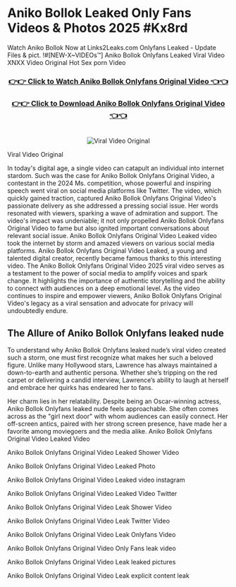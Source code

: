 # Aniko Bollok Leaked Only Fans Videos & Photos 2025 #Kx8rd

Watch Aniko Bollok Now at Links2Leaks.com Onlyfans Leaked - Update Files & pict. !#[NEW-X~VIDEOs™] Aniko Bollok Onlyfans Leaked Viral Video XNXX Video Original Hot Sex porn Video
<br>
<div align="center">
<h3><a href="https://links2leaks.com/anikobollok" rel="nofollow">👉👉 Click to Watch Aniko Bollok Onlyfans Original Video 👈👈</a></h3>
<h3><a href="https://links2leaks.com/anikobollok" rel="nofollow">👉👉 Click to Download Aniko Bollok Onlyfans Original Video 👈👈</a></h3>
<br>
<a href="https://links2leaks.com/anikobollok" rel="nofollow"><img src="https://i.ibb.co/Gkj2r4b/banner.png" alt="Viral Video Original" style="max-width: 100%; display: inline-block;" data-target="animated-image.originalImage"></a>
</div>

Viral Video Original

In today's digital age, a single video can catapult an individual into internet stardom. Such was the case for Aniko Bollok Onlyfans Original Video, a contestant in the 2024 Ms. competition, whose powerful and inspiring speech went viral on social media platforms like Twitter.
The video, which quickly gained traction, captured Aniko Bollok Onlyfans Original Video's passionate delivery as she addressed a pressing social issue. Her words resonated with viewers, sparking a wave of admiration and support. The video's impact was undeniable; it not only propelled Aniko Bollok Onlyfans Original Video to fame but also ignited important conversations about relevant social issue.
Aniko Bollok Onlyfans Original Video Leaked video took the internet by storm and amazed viewers on various social media platforms. Aniko Bollok Onlyfans Original Video Leaked, a young and talented digital creator, recently became famous thanks to this interesting video.
The Aniko Bollok Onlyfans Original Video 2025 viral video serves as a testament to the power of social media to amplify voices and spark change. It highlights the importance of authentic storytelling and the ability to connect with audiences on a deep emotional level. As the video continues to inspire and empower viewers, Aniko Bollok Onlyfans Original Video's legacy as a viral sensation and advocate for privacy will undoubtedly endure.

<h2>The Allure of Aniko Bollok Onlyfans leaked nude</h2>


To understand why Aniko Bollok Onlyfans leaked nude’s viral video created such a storm, one must first recognize what makes her such a beloved figure. Unlike many Hollywood stars, Lawrence has always maintained a down-to-earth and authentic persona. Whether she’s tripping on the red carpet or delivering a candid interview, Lawrence’s ability to laugh at herself and embrace her quirks has endeared her to fans.

Her charm lies in her relatability. Despite being an Oscar-winning actress, Aniko Bollok Onlyfans leaked nude feels approachable. She often comes across as the "girl next door" with whom audiences can easily connect. Her off-screen antics, paired with her strong screen presence, have made her a favorite among moviegoers and the media alike.
Aniko Bollok Onlyfans Original Video Leaked Video

Aniko Bollok Onlyfans Original Video Leaked Shower Video

Aniko Bollok Onlyfans Original Video Leaked Photo

Aniko Bollok Onlyfans Original Video Leaked video instagram

Aniko Bollok Onlyfans Original Video Leaked Video Twitter

Aniko Bollok Onlyfans Original Video Leak Shower Video

Aniko Bollok Onlyfans Original Video Leak Twitter Video

Aniko Bollok Onlyfans Original Video Leak Onlyfans Video

Aniko Bollok Onlyfans Original Video Only Fans leak video

Aniko Bollok Onlyfans Original Video Leak leaked pictures

Aniko Bollok Onlyfans Original Video Leak explicit content leak